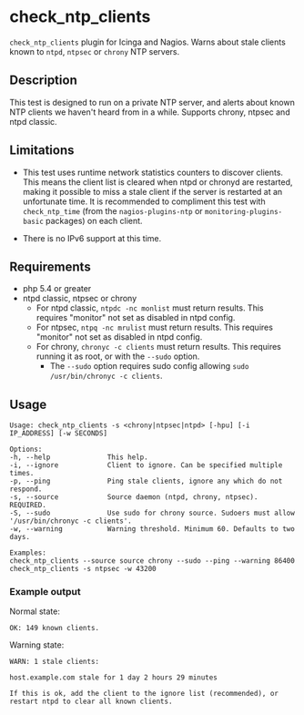 # check_ntp_clients
`check_ntp_clients` plugin for Icinga and Nagios. Warns about stale clients known to `ntpd`, `ntpsec` or `chrony` NTP servers.

## Description
This test is designed to run on a private NTP server, and alerts about known NTP clients we haven't heard from in a while. Supports chrony, ntpsec and ntpd classic.

## Limitations
* This test uses runtime network statistics counters to discover clients. This means the client list is cleared when ntpd or chronyd are restarted, making it possible to miss a stale client if the server is restarted at an unfortunate time. It is recommended to compliment this test with `check_ntp_time` (from the `nagios-plugins-ntp` or `monitoring-plugins-basic` packages) on each client.

* There is no IPv6 support at this time.

## Requirements
* php 5.4 or greater
* ntpd classic, ntpsec or chrony
    * For ntpd classic, `ntpdc -nc monlist` must return results. This requires "monitor" not set as disabled in ntpd config.
    * For ntpsec, `ntpq -nc mrulist` must return results. This requires "monitor" not set as disabled in ntpd config.
    * For chrony, `chronyc -c clients` must return results. This requires running it as root, or with the `--sudo` option.
        * The `--sudo` option requires sudo config allowing `sudo /usr/bin/chronyc -c clients`.

## Usage
```
Usage: check_ntp_clients -s <chrony|ntpsec|ntpd> [-hpu] [-i IP_ADDRESS] [-w SECONDS]

Options:
-h, --help              This help.
-i, --ignore            Client to ignore. Can be specified multiple times.
-p, --ping              Ping stale clients, ignore any which do not respond.
-s, --source            Source daemon (ntpd, chrony, ntpsec). REQUIRED.
-S, --sudo              Use sudo for chrony source. Sudoers must allow '/usr/bin/chronyc -c clients'.
-w, --warning           Warning threshold. Minimum 60. Defaults to two days.

Examples:
check_ntp_clients --source source chrony --sudo --ping --warning 86400
check_ntp_clients -s ntpsec -w 43200
```

### Example output

Normal state:
```
OK: 149 known clients.
```

Warning state:
```
WARN: 1 stale clients:

host.example.com stale for 1 day 2 hours 29 minutes

If this is ok, add the client to the ignore list (recommended), or restart ntpd to clear all known clients.
```

